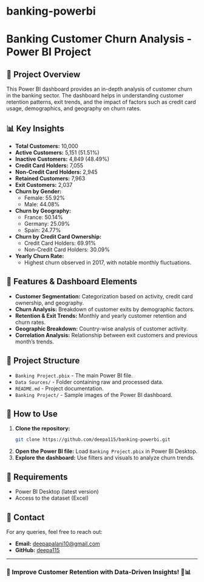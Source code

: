 # banking-powerbi
# Banking Customer Churn Analysis - Power BI Project

## 📌 Project Overview
This Power BI dashboard provides an in-depth analysis of customer churn in the banking sector. The dashboard helps in understanding customer retention patterns, exit trends, and the impact of factors such as credit card usage, demographics, and geography on churn rates.

## 📊 Key Insights
- **Total Customers:** 10,000
- **Active Customers:** 5,151 (51.51%)
- **Inactive Customers:** 4,849 (48.49%)
- **Credit Card Holders:** 7,055
- **Non-Credit Card Holders:** 2,945
- **Retained Customers:** 7,963
- **Exit Customers:** 2,037
- **Churn by Gender:**
  - Female: 55.92%
  - Male: 44.08%
- **Churn by Geography:**
  - France: 50.14%
  - Germany: 25.09%
  - Spain: 24.77%
- **Churn by Credit Card Ownership:**
  - Credit Card Holders: 69.91%
  - Non-Credit Card Holders: 30.09%
- **Yearly Churn Rate:**
  - Highest churn observed in 2017, with notable monthly fluctuations.

## 📌 Features & Dashboard Elements
- **Customer Segmentation:** Categorization based on activity, credit card ownership, and geography.
- **Churn Analysis:** Breakdown of customer exits by demographic factors.
- **Retention & Exit Trends:** Monthly and yearly customer retention and churn rates.
- **Geographic Breakdown:** Country-wise analysis of customer activity.
- **Correlation Analysis:** Relationship between exit customers and previous month’s trends.

## 📂 Project Structure
- `Banking Project.pbix` - The main Power BI file.
- `Data Sources/` - Folder containing raw and processed data.
- `README.md` - Project documentation.
- `Banking Project/` - Sample images of the Power BI dashboard.

## 🚀 How to Use
1. **Clone the repository:**
   ```bash
   git clone https://github.com/deepa115/banking-powerbi.git
   ```
2. **Open the Power BI file:** Load `Banking Project.pbix` in Power BI Desktop.
3. **Explore the dashboard:** Use filters and visuals to analyze churn trends.

## 📌 Requirements
- Power BI Desktop (latest version)
- Access to the dataset (Excel)

## 📧 Contact
For any queries, feel free to reach out:
- **Email:** deepapalani10@gmail.com
- **GitHub:** [deepa115](https://github.com/deepa115)

---
### 🚀 Improve Customer Retention with Data-Driven Insights! 🏦📊

